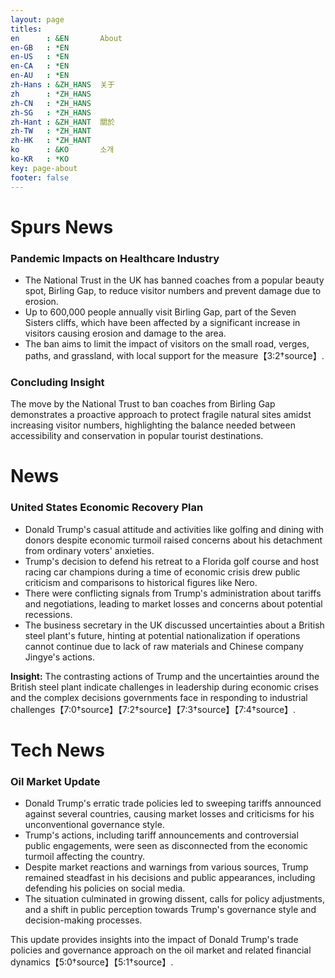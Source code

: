 ```yaml
---
layout: page
titles:
en      : &EN       About
en-GB   : *EN
en-US   : *EN
en-CA   : *EN
en-AU   : *EN
zh-Hans : &ZH_HANS  关于
zh      : *ZH_HANS
zh-CN   : *ZH_HANS
zh-SG   : *ZH_HANS
zh-Hant : &ZH_HANT  關於
zh-TW   : *ZH_HANT
zh-HK   : *ZH_HANT
ko      : &KO       소개
ko-KR   : *KO
key: page-about
footer: false
---
```



# Spurs News

### Pandemic Impacts on Healthcare Industry

- The National Trust in the UK has banned coaches from a popular beauty spot, Birling Gap, to reduce visitor numbers and prevent damage due to erosion.
- Up to 600,000 people annually visit Birling Gap, part of the Seven Sisters cliffs, which have been affected by a significant increase in visitors causing erosion and damage to the area.
- The ban aims to limit the impact of visitors on the small road, verges, paths, and grassland, with local support for the measure【3:2†source】.

### Concluding Insight
The move by the National Trust to ban coaches from Birling Gap demonstrates a proactive approach to protect fragile natural sites amidst increasing visitor numbers, highlighting the balance needed between accessibility and conservation in popular tourist destinations.

# News

### United States Economic Recovery Plan

- Donald Trump's casual attitude and activities like golfing and dining with donors despite economic turmoil raised concerns about his detachment from ordinary voters' anxieties.
- Trump's decision to defend his retreat to a Florida golf course and host racing car champions during a time of economic crisis drew public criticism and comparisons to historical figures like Nero.
- There were conflicting signals from Trump's administration about tariffs and negotiations, leading to market losses and concerns about potential recessions.
- The business secretary in the UK discussed uncertainties about a British steel plant's future, hinting at potential nationalization if operations cannot continue due to lack of raw materials and Chinese company Jingye's actions.

**Insight:** The contrasting actions of Trump and the uncertainties around the British steel plant indicate challenges in leadership during economic crises and the complex decisions governments face in responding to industrial challenges【7:0†source】【7:2†source】【7:3†source】【7:4†source】.

# Tech News

### Oil Market Update

- Donald Trump's erratic trade policies led to sweeping tariffs announced against several countries, causing market losses and criticisms for his unconventional governance style.
- Trump's actions, including tariff announcements and controversial public engagements, were seen as disconnected from the economic turmoil affecting the country.
- Despite market reactions and warnings from various sources, Trump remained steadfast in his decisions and public appearances, including defending his policies on social media.
- The situation culminated in growing dissent, calls for policy adjustments, and a shift in public perception towards Trump's governance style and decision-making processes.

This update provides insights into the impact of Donald Trump's trade policies and governance approach on the oil market and related financial dynamics【5:0†source】【5:1†source】.


